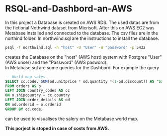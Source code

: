 # RSQL-and-Dashbord-an-AWS
In this project a Database is created on AWS RDS. The used datas are from the fictional Nothwind dataset from Micrisoft. After this on AWS EC2 was Metabase installed and connected to the database. The csv files are in the northind folder.
In northwind.sql are the instructions to install the database.
```bash
psql -f northwind.sql -h "host" -U "User" -W "password" -p 5432
```
creates the Database on the "host" (AWS host) system with Postgres "User" (AWS unser) and the "Password" (AWS pasword).  
In Metabase.sql are some queries for the Dashbord. For example the query
```sql
-- World map sales
SELECT cc.code, SUM(od.unitprice * od.quantity *(1-od.discount)) AS "Sales"
FROM orders AS o
LEFT JOIN country_codes AS cc
ON o.shipcountry = cc.country
LEFT JOIN order_details AS od
ON od.orderid = o.orderid
GROUP BY cc.code;
```
can be used to visualises the salery on the Metabase world map.

__This porject is stoped in case of costs from AWS.__